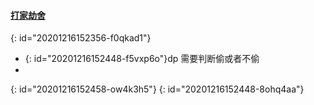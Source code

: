 #### [打家劫舍](https://leetcode-cn.com/problems/house-robber/)
{: id="20201216152356-f0qkad1"}

* {: id="20201216152448-f5vxp6o"}dp 需要判断偷或者不偷
*
{: id="20201216152458-ow4k3h5"}
{: id="20201216152448-8ohq4aa"}
